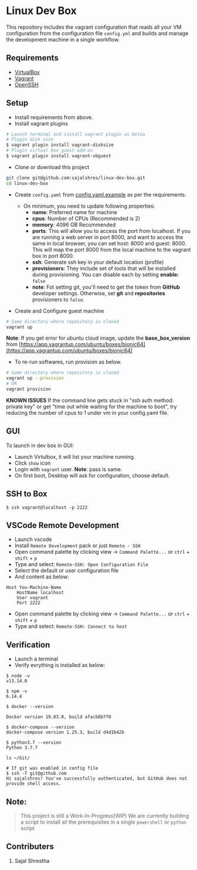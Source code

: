 # Linux Dev Box
This repository includes the vagrant configuration that reads all your VM configuration from the configuration file `config.yml` and builds and manage the development machine in a single workflow.

## Requirements
* [VirtualBox](https://www.virtualbox.org/wiki/Downloads)
* [Vagrant](https://releases.hashicorp.com/vagrant/2.2.7/vagrant_2.2.7_x86_64.msi)
* [OpenSSH](https://github.com/PowerShell/Win32-OpenSSH/releases)

## Setup
* Install requirements from above.
* Install vagrant plugins

```bash
# Launch terminal and install vagrant plugin as below
# Plugin disk size
$ vagrant plugin install vagrant-disksize
# Plugin virtual box guest add-on
$ vagrant plugin install vagrant-vbguest
```

* Clone or download this project
```bash
git clone git@github.com:sajalshres/linux-dev-box.git
cd linux-dev-box
```
* Create `config.yaml` from [config.yaml.example](./config.yaml.example) as per the requirements.
    * On minimum, you need to update following properties:
      * **name**: Preferred name for machine
      * **cpus**: Number of CPUs (Recommended is 2)
      * **memory**: 4096 GB Recommended
      * **ports**: This will allow you to access the port from localhost. If you are running a web server in port 8000, and want to access the same in local browser, you can set host: 8000 and guest: 8000. This will map the port 8000 from the local machine to the vagrant box in port 8000.
      * **ssh**: Generate ssh key in your default location (profile)
      * **provisioners**: They include set of tools that will be installed during provisioning. You can disable each by setting **enable:** `false`
      * **note**: Fot setting git, you'll need to get the token from **GitHub** developer settings. Otherwise, set **git** and **repositories** provisioners to `false`.

* Create and Configure guest machine
```bash
# Same directory where repository is cloned
vagrant up
```
**Note**: If you get error for ubuntu cloud image, update the **base_box_version** from [https://app.vagrantup.com/ubuntu/boxes/bionic64](https://app.vagrantup.com/ubuntu/boxes/bionic64)
* To re-run softwares, run provision as below.
```bash
# Same directory where repository is cloned
vagrant up --provision
# OR
vagrant provision
```
**KNOWN ISSUES**
If the command line gets stuck in  "ssh auth method: private key" or get  "time out while waiting for the machine to boot",
try reducing the number of cpus to 1 under vm in your config.yaml file.


## GUI

To launch in dev box in GUI:

* Launch Virtulbox, it will list your machine running.
* Click `show` icon
* Login with `vagrant` user. **Note**: pass is same.
* On first boot, Desktop will ask for configuration, choose default.

## SSH to Box

```
$ ssh vagrant@localhost -p 2222
```

## VSCode Remote Development

* Launch vscode
* Install `Remote Development` pack or just `Remote - SSH`
* Open command palette by clicking view -> `Command Palette...` or `ctrl` + `shift` + `p`
* Type and select: `Remote-SSH: Open Configuration File`
* Select the default or user configuration file
* And content as below:

```
Host You-Machine-Name
    HostName localhost
    User vagrant
    Port 2222
```

* Open command palette by clicking view -> `Command Palette...` or `ctrl` + `shift` + `p`
* Type and select: `Remote-SSH: Connect to host`

## Verification

* Launch a terminal
* Verify evrything is installed as below:

```shell
$ node -v
v13.14.0

$ npm -v
6.14.4

$ docker --version

Docker version 19.03.8, build afacb8b7f0

$ docker-compose --version
docker-compose version 1.25.3, build d4d1b42b

$ python3.7 --version
Python 3.7.7

ls ~/Git/

# If git was enabled in config file
$ ssh -T git@github.com
Hi sajalshres! You've successfully authenticated, but GitHub does not provide shell access.
```

## Note:
> This project is still a Work-In-Progress(WIP)
> We are currently building a script to install all the prerequisites in a single `powershell` or `python` script

## Contributers
1. Sajal Shrestha
